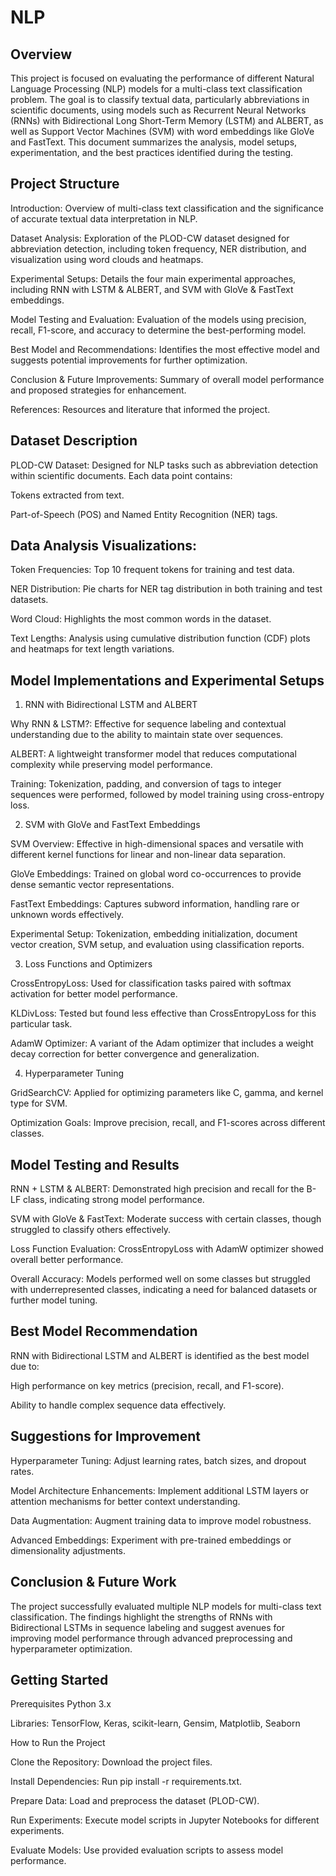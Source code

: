 # NLP

## Overview
This project is focused on evaluating the performance of different Natural Language Processing (NLP) models for a multi-class text classification problem. The goal is to classify textual data, particularly abbreviations in scientific documents, using models such as Recurrent Neural Networks (RNNs) with Bidirectional Long Short-Term Memory (LSTM) and ALBERT, as well as Support Vector Machines (SVM) with word embeddings like GloVe and FastText. This document summarizes the analysis, model setups, experimentation, and the best practices identified during the testing.


## Project Structure

Introduction: Overview of multi-class text classification and the significance of accurate textual data interpretation in NLP.

Dataset Analysis: Exploration of the PLOD-CW dataset designed for abbreviation detection, including token frequency, NER distribution, and visualization using word clouds and heatmaps.

Experimental Setups: Details the four main experimental approaches, including RNN with LSTM & ALBERT, and SVM with GloVe & FastText embeddings.

Model Testing and Evaluation: Evaluation of the models using precision, recall, F1-score, and accuracy to determine the best-performing model.

Best Model and Recommendations: Identifies the most effective model and suggests potential improvements for further optimization.

Conclusion & Future Improvements: Summary of overall model performance and proposed strategies for enhancement.

References: Resources and literature that informed the project.


## Dataset Description

PLOD-CW Dataset: Designed for NLP tasks such as abbreviation detection within scientific documents. Each data point contains:

Tokens extracted from text.

Part-of-Speech (POS) and Named Entity Recognition (NER) tags.


## Data Analysis Visualizations:

Token Frequencies: Top 10 frequent tokens for training and test data.

NER Distribution: Pie charts for NER tag distribution in both training and test datasets.

Word Cloud: Highlights the most common words in the dataset.

Text Lengths: Analysis using cumulative distribution function (CDF) plots and heatmaps for text length variations.


## Model Implementations and Experimental Setups

1. RNN with Bidirectional LSTM and ALBERT

Why RNN & LSTM?: Effective for sequence labeling and contextual understanding due to the ability to maintain state over sequences.

ALBERT: A lightweight transformer model that reduces computational complexity while preserving model performance.

Training: Tokenization, padding, and conversion of tags to integer sequences were performed, followed by model training using cross-entropy loss.


2. SVM with GloVe and FastText Embeddings

SVM Overview: Effective in high-dimensional spaces and versatile with different kernel functions for linear and non-linear data separation.

GloVe Embeddings: Trained on global word co-occurrences to provide dense semantic vector representations.

FastText Embeddings: Captures subword information, handling rare or unknown words effectively.

Experimental Setup: Tokenization, embedding initialization, document vector creation, SVM setup, and evaluation using classification reports.


3. Loss Functions and Optimizers

CrossEntropyLoss: Used for classification tasks paired with softmax activation for better model performance.

KLDivLoss: Tested but found less effective than CrossEntropyLoss for this particular task.

AdamW Optimizer: A variant of the Adam optimizer that includes a weight decay correction for better convergence and generalization.


4. Hyperparameter Tuning

GridSearchCV: Applied for optimizing parameters like C, gamma, and kernel type for SVM.

Optimization Goals: Improve precision, recall, and F1-scores across different classes.


## Model Testing and Results

RNN + LSTM & ALBERT: Demonstrated high precision and recall for the B-LF class, indicating strong model performance.

SVM with GloVe & FastText: Moderate success with certain classes, though struggled to classify others effectively.

Loss Function Evaluation: CrossEntropyLoss with AdamW optimizer showed overall better performance.

Overall Accuracy: Models performed well on some classes but struggled with underrepresented classes, indicating a need for balanced datasets or further model tuning.


## Best Model Recommendation

RNN with Bidirectional LSTM and ALBERT is identified as the best model due to:

High performance on key metrics (precision, recall, and F1-score).

Ability to handle complex sequence data effectively.


## Suggestions for Improvement

Hyperparameter Tuning: Adjust learning rates, batch sizes, and dropout rates.

Model Architecture Enhancements: Implement additional LSTM layers or attention mechanisms for better context understanding.

Data Augmentation: Augment training data to improve model robustness.

Advanced Embeddings: Experiment with pre-trained embeddings or dimensionality adjustments.


## Conclusion & Future Work
The project successfully evaluated multiple NLP models for multi-class text classification. The findings highlight the strengths of RNNs with Bidirectional LSTMs in sequence labeling and suggest avenues for improving model performance through advanced preprocessing and hyperparameter optimization.


## Getting Started
Prerequisites
Python 3.x

Libraries: TensorFlow, Keras, scikit-learn, Gensim, Matplotlib, Seaborn

How to Run the Project

Clone the Repository: Download the project files.

Install Dependencies: Run pip install -r requirements.txt.

Prepare Data: Load and preprocess the dataset (PLOD-CW).

Run Experiments: Execute model scripts in Jupyter Notebooks for different experiments.

Evaluate Models: Use provided evaluation scripts to assess model performance.
